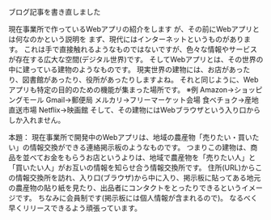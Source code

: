 ブログ記事を書き直しました

現在事業所で作っているWebアプリの紹介をします
が、その前にWebアプリとは何なのかという説明を
まず、現代にはインターネットというものがあります。
これは手で直接触れるようなものではないですが、色々な情報やサービスが存在する広大な空間(デジタル世界)です。
そしてWebアプリとは、その世界の中に建っている建物のようなものです。
現実世界の建物には、お店があったり、図書館があったり、役所があったりしますよね。
それと同じように、Webアプリも特定の目的のための機能が集まった場所です。
※例
Amazon→ショッピングモール
Gmail→郵便局
メルカリ→フリーマーケット会場
食べチョク→産地直送市場
Netflix→映画館
そして、その建物にはWebブラウザという入り口からしか入れません。

本題：
現在事業所で開発中のWebアプリは、地域の農産物「売りたい・買いたい」の情報交換ができる連絡掲示板のようなものです。
つまりこの建物は、商品を並べてお金をもらうお店というよりは、地域で農産物を「売りたい人」と「買いたい人」がお互いの情報を知らせ合う情報交換所です。
住所(URL)からこの情報交換所を訪れ、入り口(ブラウザ)から中に入り、掲示板に貼ってある地元の農産物の貼り紙を見たり、出品者にコンタクトをとったりできるというイメージです。
ちなみに会員制です(掲示板には個人情報が含まれるので)。
なるべく早くリリースできるよう頑張っています。